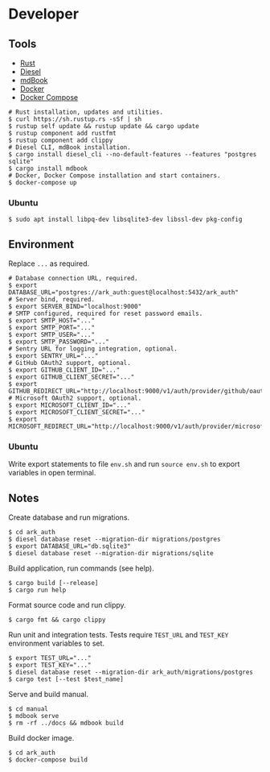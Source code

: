 # Developer

## Tools

- [Rust](https://www.rust-lang.org/)
- [Diesel](http://diesel.rs/)
- [mdBook](https://github.com/rust-lang-nursery/mdBook)
- [Docker](https://docs.docker.com/install/)
- [Docker Compose](https://docs.docker.com/compose/)

```shell
# Rust installation, updates and utilities.
$ curl https://sh.rustup.rs -sSf | sh
$ rustup self update && rustup update && cargo update
$ rustup component add rustfmt
$ rustup component add clippy
# Diesel CLI, mdBook installation.
$ cargo install diesel_cli --no-default-features --features "postgres sqlite"
$ cargo install mdbook
# Docker, Docker Compose installation and start containers.
$ docker-compose up
```

### Ubuntu

```shell
$ sudo apt install libpq-dev libsqlite3-dev libssl-dev pkg-config
```

## Environment

Replace `...` as required.

```shell
# Database connection URL, required.
$ export DATABASE_URL="postgres://ark_auth:guest@localhost:5432/ark_auth"
# Server bind, required.
$ export SERVER_BIND="localhost:9000"
# SMTP configured, required for reset password emails.
$ export SMTP_HOST="..."
$ export SMTP_PORT="..."
$ export SMTP_USER="..."
$ export SMTP_PASSWORD="..."
# Sentry URL for logging integration, optional.
$ export SENTRY_URL="..."
# GitHub OAuth2 support, optional.
$ export GITHUB_CLIENT_ID="..."
$ export GITHUB_CLIENT_SECRET="..."
$ export GITHUB_REDIRECT_URL="http://localhost:9000/v1/auth/provider/github/oauth2"
# Microsoft OAuth2 support, optional.
$ export MICROSOFT_CLIENT_ID="..."
$ export MICROSOFT_CLIENT_SECRET="..."
$ export MICROSOFT_REDIRECT_URL="http://localhost:9000/v1/auth/provider/microsoft/oauth2"
```

### Ubuntu

Write export statements to file `env.sh` and run `source env.sh` to export variables in open terminal.

## Notes

Create database and run migrations.

```shell
$ cd ark_auth
$ diesel database reset --migration-dir migrations/postgres
$ export DATABASE_URL="db.sqlite3"
$ diesel database reset --migration-dir migrations/sqlite
```

Build application, run commands (see help).

```shell
$ cargo build [--release]
$ cargo run help
```

Format source code and run clippy.

```shell
$ cargo fmt && cargo clippy
```

Run unit and integration tests. Tests require `TEST_URL` and `TEST_KEY` environment variables to set.

```shell
$ export TEST_URL="..."
$ export TEST_KEY="..."
$ diesel database reset --migration-dir ark_auth/migrations/postgres
$ cargo test [--test $test_name]
```

Serve and build manual.

```shell
$ cd manual
$ mdbook serve
$ rm -rf ../docs && mdbook build
```

Build docker image.

```Shell
$ cd ark_auth
$ docker-compose build
```
